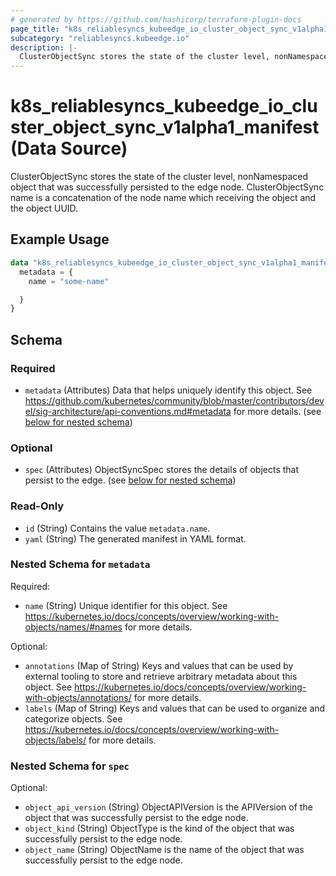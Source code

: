 ```yaml
---
# generated by https://github.com/hashicorp/terraform-plugin-docs
page_title: "k8s_reliablesyncs_kubeedge_io_cluster_object_sync_v1alpha1_manifest Data Source - terraform-provider-k8s"
subcategory: "reliablesyncs.kubeedge.io"
description: |-
  ClusterObjectSync stores the state of the cluster level, nonNamespaced object that was successfully persisted to the edge node. ClusterObjectSync name is a concatenation of the node name which receiving the object and the object UUID.
---
```


# k8s_reliablesyncs_kubeedge_io_cluster_object_sync_v1alpha1_manifest (Data Source)

ClusterObjectSync stores the state of the cluster level, nonNamespaced object that was successfully persisted to the edge node. ClusterObjectSync name is a concatenation of the node name which receiving the object and the object UUID.

## Example Usage

```terraform
data "k8s_reliablesyncs_kubeedge_io_cluster_object_sync_v1alpha1_manifest" "example" {
  metadata = {
    name = "some-name"

  }
}
```

<!-- schema generated by tfplugindocs -->
## Schema

### Required

- `metadata` (Attributes) Data that helps uniquely identify this object. See https://github.com/kubernetes/community/blob/master/contributors/devel/sig-architecture/api-conventions.md#metadata for more details. (see [below for nested schema](#nestedatt--metadata))

### Optional

- `spec` (Attributes) ObjectSyncSpec stores the details of objects that persist to the edge. (see [below for nested schema](#nestedatt--spec))

### Read-Only

- `id` (String) Contains the value `metadata.name`.
- `yaml` (String) The generated manifest in YAML format.

<a id="nestedatt--metadata"></a>
### Nested Schema for `metadata`

Required:

- `name` (String) Unique identifier for this object. See https://kubernetes.io/docs/concepts/overview/working-with-objects/names/#names for more details.

Optional:

- `annotations` (Map of String) Keys and values that can be used by external tooling to store and retrieve arbitrary metadata about this object. See https://kubernetes.io/docs/concepts/overview/working-with-objects/annotations/ for more details.
- `labels` (Map of String) Keys and values that can be used to organize and categorize objects. See https://kubernetes.io/docs/concepts/overview/working-with-objects/labels/ for more details.


<a id="nestedatt--spec"></a>
### Nested Schema for `spec`

Optional:

- `object_api_version` (String) ObjectAPIVersion is the APIVersion of the object that was successfully persist to the edge node.
- `object_kind` (String) ObjectType is the kind of the object that was successfully persist to the edge node.
- `object_name` (String) ObjectName is the name of the object that was successfully persist to the edge node.
